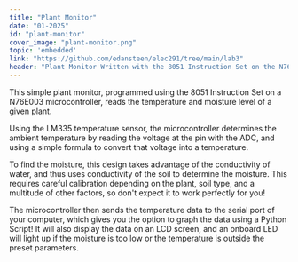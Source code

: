 ```yaml
---
title: "Plant Monitor"
date: "01-2025"
id: "plant-monitor"
cover_image: "plant-monitor.png"
topic: 'embedded'
link: "https://github.com/edansteen/elec291/tree/main/lab3"
header: "Plant Monitor Written with the 8051 Instruction Set on the N76E003 Microcontroller"
---
```

This simple plant monitor, programmed using the 8051 Instruction Set on a N76E003 microcontroller, reads the temperature and moisture level of a given plant. 

Using the LM335 temperature sensor, the microcontroller determines the ambient temperature by reading the voltage at the pin with the ADC, and using a simple formula to convert that voltage into a temperature. 

To find the moisture, this design takes advantage of the conductivity of water, and thus uses conductivity of the soil to determine the moisture. This requires careful calibration depending on the plant, soil type, and a multitude of other factors, so don't expect it to work perfectly for you! 

The microcontroller then sends the temperature data to the serial port of your computer, which gives you the option to graph the data using a Python Script! It will also display the data on an LCD screen, and an onboard LED will light up if the moisture is too low or the temperature is outside the preset parameters.